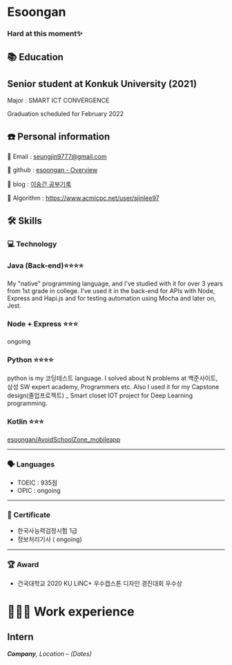 # Esoongan

### Hard at this moment✨ 

## 📚 Education

## Senior student at **Konkuk University (2021)**

Major : SMART ICT CONVERGENCE

Graduation scheduled for February 2022

## ☎️ Personal information

📧 Email : seungjin9777@gmail.com

🔗  github : [esoongan - Overview](https://github.com/esoongan)

🔗  blog : [이숭간 공부기록](https://esoongan.tistory.com/)

🔗  Algorithm : https://www.acmicpc.net/user/sjinlee97


## 🛠 Skills

### 💻 Technology

### Java (Back-end)⭐️⭐️⭐️⭐️

My "native" programming language, and I've studied with it for over 3 years from 1st grade in college. I've used it in the back-end for APIs with Node, Express and Hapi.js and for testing automation using Mocha and later on, Jest.

### Node + Express ⭐️⭐️⭐️

[](https://github.com/esoongan/2020-cloud-webservice-201713069)

ongoing

### Python ⭐️⭐️⭐️⭐️

python is my 코딩테스트 language. I solved about N problems at 백준사이트, 삼성 SW expert academy, Programmers etc. Also I used it for my Capstone design(졸업프로젝트) _ Smart closet IOT project for Deep Learning programming.

### Kotlin ⭐️⭐️⭐️

[esoongan/AvoidSchoolZone_mobileapp](https://github.com/esoongan/AvoidSchoolZone_mobileapp)

---

### 🗣 Languages

- TOEIC : 935점
- OPIC : ongoing

---

### 📃 Certificate

- 한국사능력검정시험 1급
- 정보처리기사 ( ongoing)

---

### 🏆 Award

- 건국대학교 2020 KU LINC+ 우수캡스톤 디자인 경진대회 우수상

# **👩🏻‍💻** Work experience

## Intern

***Company**, Location – (Dates)*


<!--
**esoongan/esoongan** is a ✨ _special_ ✨ repository because its `README.md` (this file) appears on your GitHub profile.

Here are some ideas to get you started:

- 🔭 I’m currently working on ...
- 🌱 I’m currently learning ...
- 👯 I’m looking to collaborate on ...
- 🤔 I’m looking for help with ...
:pencil2:
- 💬 Ask me about ...
- 📫 How to reach me: ...
- 😄 Pronouns: ...
- ⚡ Fun fact: ...
-->
